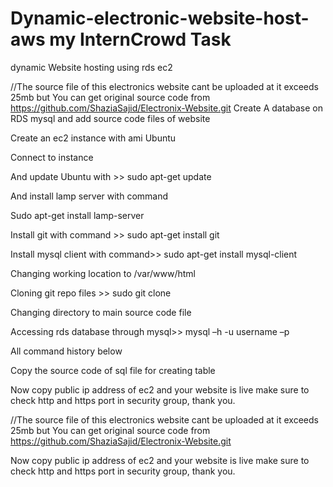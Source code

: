 # Dynamic-electronic-website-host-aws my InternCrowd Task
dynamic Website hosting using rds ec2

//The source file of this electronics website cant be uploaded at it exceeds 25mb but You can get original source code from https://github.com/ShaziaSajid/Electronix-Website.git
Create A database on RDS mysql and add source code files of website
 

Create an ec2 instance with ami Ubuntu
 
Connect to instance

And update Ubuntu with >> sudo apt-get update

And install lamp server with command 

Sudo apt-get install lamp-server

Install git with command >> sudo apt-get install git

Install mysql client with command>> sudo apt-get install mysql-client

Changing working location to /var/www/html

Cloning git repo files >> sudo git clone <reposiority link>

Changing directory to main source code file

Accessing rds database through mysql>> mysql –h <rds endpoint> -u username –p

All command history below

 
Copy the source code of sql file for creating table

Now copy public ip address of ec2 and your website is live make sure to check http and https port in security group, thank you.


//The source file of this electronics website cant be uploaded at it exceeds 25mb but You can get original source code from https://github.com/ShaziaSajid/Electronix-Website.git

 
Now copy public ip address of ec2 and your website is live make sure to check http and https port in security group, thank you.

 

